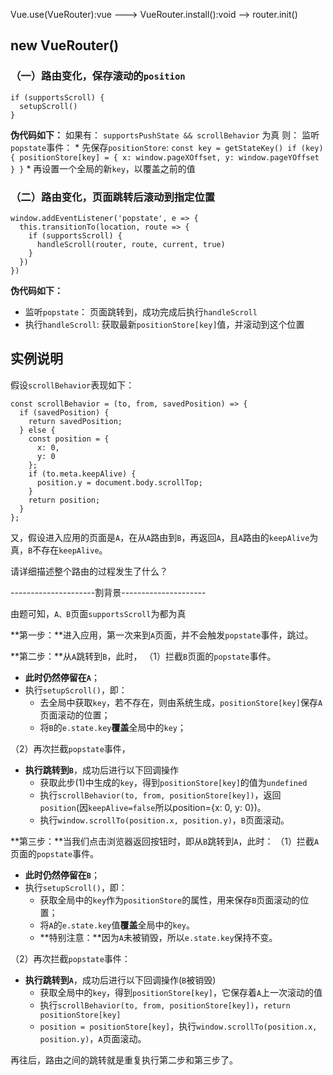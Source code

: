 
Vue.use(VueRouter):vue ---> VueRouter.install():void --> router.init()


## new VueRouter()
### （一）路由变化，保存滚动的`position`
````
if (supportsScroll) {
  setupScroll()
}
````
**伪代码如下：**
如果有：
  `supportsPushState && scrollBehavior` 为真
则：
  监听`popstate`事件：
    * 先保存`positionStore`:
      ````
      const key = getStateKey()
      if (key) {
        positionStore[key] = {
          x: window.pageXOffset,
          y: window.pageYOffset
        }
      }
      ````
    * 再设置一个全局的新`key`，以覆盖之前的值

### （二）路由变化，页面跳转后滚动到指定位置
````
window.addEventListener('popstate', e => {
  this.transitionTo(location, route => {
    if (supportsScroll) {
      handleScroll(router, route, current, true)
    }
  })
})
````
**伪代码如下：**
  * 监听`popstate`：
    页面跳转到，成功完成后执行`handleScroll`
  * 执行`handleScroll`:
    获取最新`positionStore[key]`值，并滚动到这个位置


## 实例说明
假设`scrollBehavior`表现如下：
````
const scrollBehavior = (to, from, savedPosition) => {
  if (savedPosition) {
    return savedPosition;
  } else {
    const position = {
      x: 0,
      y: 0
    };
    if (to.meta.keepAlive) {
      position.y = document.body.scrollTop;
    }
    return position;
  }
};
````
又，假设进入应用的页面是`A`，在从`A`路由到`B`，再返回`A`，且`A`路由的`keepAlive`为真，`B`不存在`keepAlive`。

请详细描述整个路由的过程发生了什么？

---------------------割背景---------------------

由题可知，`A、B`页面`supportsScroll`为都为真

**第一步：**进入应用，第一次来到`A`页面，并不会触发`popstate`事件，跳过。

**第二步：**从`A`跳转到`B`，此时，
（1）拦截`B`页面的`popstate`事件。
  * **此时仍然停留在`A`**；
  * 执行`setupScroll()`，即：
    * 去全局中获取`key`，若不存在，则由系统生成，`positionStore[key]`保存`A`页面滚动的位置；
    * 将`B`的`e.state.key`**覆盖**全局中的`key`；

（2）再次拦截`popstate`事件，
  * **执行跳转到`B`**，成功后进行以下回调操作
    * 获取此步(1)中生成的`key`，得到`positionStore[key]`的值为`undefined`
    * 执行`scrollBehavior(to, from, positionStore[key])`，返回`position`(因`keepAlive=false`所以position={x: 0, y: 0})。
    * 执行`window.scrollTo(position.x, position.y)`，`B`页面滚动。

**第三步：**当我们点击浏览器返回按钮时，即从`B`跳转到`A`，此时：
（1）拦截`A`页面的`popstate`事件。
  * **此时仍然停留在`B`**；
  * 执行`setupScroll()`，即：
    * 获取全局中的`key`作为`positionStore`的属性，用来保存`B`页面滚动的位置；
    * 将`A`的`e.state.key`值**覆盖**全局中的`key`。
    * **特别注意：**因为`A`未被销毁，所以`e.state.key`保持不变。

（2）再次拦截`popstate`事件：
  * **执行跳转到`A`**，成功后进行以下回调操作(`B`被销毁)
    * 获取全局中的`key`，得到`positionStore[key]`，它保存着`A`上一次滚动的值
    * 执行`scrollBehavior(to, from, positionStore[key])`，`return positionStore[key]`
    * `position = positionStore[key]`，执行`window.scrollTo(position.x, position.y)`，`A`页面滚动。

再往后，路由之间的跳转就是重复执行第二步和第三步了。
